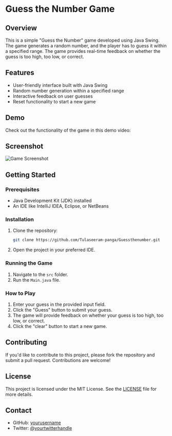 # Guess the Number Game

## Overview

This is a simple "Guess the Number" game developed using Java Swing. The game generates a random number, and the player has to guess it within a specified range. The game provides real-time feedback on whether the guess is too high, too low, or correct.

## Features

- User-friendly interface built with Java Swing
- Random number generation within a specified range
- Interactive feedback on user guesses
- Reset functionality to start a new game

## Demo

Check out the functionality of the game in this demo video: 

## Screenshot

![Game Screenshot](screenshot.png)

## Getting Started

### Prerequisites

- Java Development Kit (JDK) installed
- An IDE like IntelliJ IDEA, Eclipse, or NetBeans

### Installation

1. Clone the repository:
   ```sh
   git clone https://github.com/Tulaseeram-panga/Guessthenumber.git
   ```
2. Open the project in your preferred IDE.

### Running the Game

1. Navigate to the `src` folder.
2. Run the `Main.java` file.

### How to Play

1. Enter your guess in the provided input field.
2. Click the "Guess" button to submit your guess.
3. The game will provide feedback on whether your guess is too high, too low, or correct.
4. Click the "clear" button to start a new game.

## Contributing

If you'd like to contribute to this project, please fork the repository and submit a pull request. Contributions are welcome!

## License

This project is licensed under the MIT License. See the [LICENSE](LICENSE) file for more details.

## Contact

- GitHub: [yourusername](https://github.com/Tulaseeram-panga)
- Twitter: [@yourtwitterhandle](https://twitter.com/tulaseerampanga)

